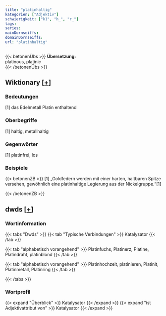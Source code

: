 ```yaml
---
title: "platinhaltig"
kategorien: ["Adjektiv"]
schwierigkeit: ["k1", "h_", "r_"]
tags:
series:
mainDornseiffs:
domainDornseiffs:
url: "platinhaltig"
---
```


{{< betonenÜbs >}}
**Übersetzung:**  
platinous, platinic  
{{< /betonenÜbs >}}

## Wiktionary [[+](https://de.wiktionary.org/wiki/platinhaltig)]

### Bedeutungen
[1] das Edelmetall Platin enthaltend  

### Oberbegriffe
[1] haltig, metallhaltig  

### Gegenwörter
[1] platinfrei, los  

### Beispiele
{{< betonenZB >}}
[1] „Goldfedern werden mit einer harten, haltbaren Spitze versehen, gewöhnlich eine platinhaltige Legierung aus der Nickelgruppe.“[1]  

{{< /betonenZB >}}


## dwds [[+](https://www.dwds.de/wb/platinhaltig)]

### Wortinformation
{{< tabs "Dwds" >}}
{{< tab "Typische Verbindungen" >}}
Katalysator
{{< /tab >}}

{{< tab "alphabetisch vorangehend" >}}
Platinfuchs, Platinerz, Platine, Platindraht, platinblond
{{< /tab >}}

{{< tab "alphabetisch vorangehend" >}}
Platinhochzeit, platinieren, Platinit, Platinmetall, Platinring
{{< /tab >}}

{{< /tabs >}}

### Wortprofil
{{< expand "Überblick" >}} Katalysator {{< /expand >}}
{{< expand "ist Adjektivattribut von" >}} Katalysator {{< /expand >}}

